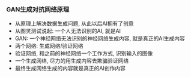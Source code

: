 ### GAN生成对抗网络原理
- 从原理上解决数据生成问题, 从此以后AI拥有了创意
- 从图灵测试说起: 一个人无法识别的AI, 就是AI
- GAN: 一个神经网络无法识别的神经网络生成内容, 就是真正的AI生成内容
- 两个网络: 生成网络/验证网络
 - 验证网络, 和之前的神经网络一个工作方式, 识别输入的图像
 - 一个生成网络, 尽力的用生成内容去欺骗验证网络
- 最终生成网络生成的内容就是真正的AI创作内容